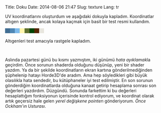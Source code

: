 Title: Doku
Date: 2014-08-06 21:47
Slug: texture
Lang: tr

UV koordinatlarını oluşturdum ve aşağıdaki dokuyla kapladım. Koordinatlar altıgen şeklinde, ancak kolaya kaçmak için basit bir test resmi kullandım.

![Doku resmi](static/tile.png)

Altıgenleri test amacıyla rastgele kapladım.

<div markdown="span" class="video-container">
<img class="gfyitem" data-id="SnivelingCaringAmericanwigeon"/>
</div>

Aslında pazartesi günü bu kısmı yazmıştım, iki günümü *hata ayıklamak*la geçirdim. Önce sorunun shaderda olduğunu düşünüp, yeni bir shader yazdım. Ya da bir şekilde koordinatların ekran kartına gönderilmediğinden şüphelenip hatayı Horde3D'de aradım. Ama hep söyledikleri gibi büyük olasılıkla hata sendedir, bu kütüphaneler iyi test edilmiştir. En son sorunun gönderdiğim koordinatlarda olduğuna kanaat getirip hesaplama sonrası son değerleri yazdırdım. Düzgündü. Sonunda farkettim ki bu değerleri hesaplattığım fonksiyonun içerisinde kontrol ediyorum, ve koordinat olarak artık geçersiz hale gelen *yerel değişkene pointer*ı gönderiyorum. *Önce Ockham'ın Usturası*.
